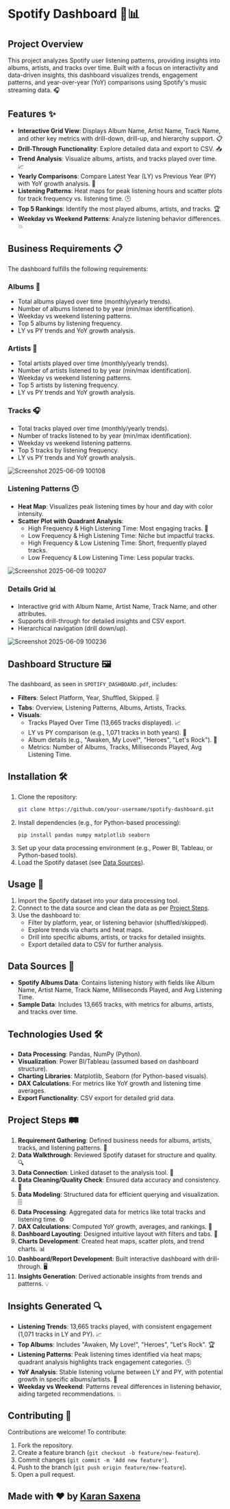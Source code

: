 # Spotify Dashboard 🎵📊

## Project Overview
This project analyzes Spotify user listening patterns, providing insights into albums, artists, and tracks over time. Built with a focus on interactivity and data-driven insights, this dashboard visualizes trends, engagement patterns, and year-over-year (YoY) comparisons using Spotify's music streaming data. 🎧

## Features ✨
- **Interactive Grid View**: Displays Album Name, Artist Name, Track Name, and other key metrics with drill-down, drill-up, and hierarchy support. 📋
- **Drill-Through Functionality**: Explore detailed data and export to CSV. 📥
- **Trend Analysis**: Visualize albums, artists, and tracks played over time. 📈
- **Yearly Comparisons**: Compare Latest Year (LY) vs Previous Year (PY) with YoY growth analysis. 📅
- **Listening Patterns**: Heat maps for peak listening hours and scatter plots for track frequency vs. listening time. 🕒
- **Top 5 Rankings**: Identify the most played albums, artists, and tracks. 🏆
- **Weekday vs Weekend Patterns**: Analyze listening behavior differences. 💥

## Business Requirements 📋
The dashboard fulfills the following requirements:

### Albums 🎵
- Total albums played over time (monthly/yearly trends).
- Number of albums listened to by year (min/max identification).
- Weekday vs weekend listening patterns.
- Top 5 albums by listening frequency.
- LY vs PY trends and YoY growth analysis.

### Artists 🎤
- Total artists played over time (monthly/yearly trends).
- Number of artists listened to by year (min/max identification).
- Weekday vs weekend listening patterns.
- Top 5 artists by listening frequency.
- LY vs PY trends and YoY growth analysis.

### Tracks 🎧
- Total tracks played over time (monthly/yearly trends).
- Number of tracks listened to by year (min/max identification).
- Weekday vs weekend listening patterns.
- Top 5 tracks by listening frequency.
- LY vs PY trends and YoY growth analysis.

![Screenshot 2025-06-09 100108](https://github.com/user-attachments/assets/078a7efa-5e87-4138-a742-6c027c086b4e)

### Listening Patterns 🕒
- **Heat Map**: Visualizes peak listening times by hour and day with color intensity.
- **Scatter Plot with Quadrant Analysis**:
  - High Frequency & High Listening Time: Most engaging tracks. 🎯
  - Low Frequency & High Listening Time: Niche but impactful tracks.
  - High Frequency & Low Listening Time: Short, frequently played tracks.
  - Low Frequency & Low Listening Time: Less popular tracks.
 
  
![Screenshot 2025-06-09 100207](https://github.com/user-attachments/assets/45a9c746-d99d-4904-8c38-36410d7dd960)

### Details Grid 📊
- Interactive grid with Album Name, Artist Name, Track Name, and other attributes.
- Supports drill-through for detailed insights and CSV export.
- Hierarchical navigation (drill down/up).

![Screenshot 2025-06-09 100236](https://github.com/user-attachments/assets/c0f1ac38-385d-4c8b-ae35-4bf36f11f8b3)


## Dashboard Structure 🖼️
The dashboard, as seen in `SPOTIFY_DASHBOARD.pdf`, includes:
- **Filters**: Select Platform, Year, Shuffled, Skipped. 🎚️
- **Tabs**: Overview, Listening Patterns, Albums, Artists, Tracks.
- **Visuals**:
  - Tracks Played Over Time (13,665 tracks displayed). 📈
  - LY vs PY comparison (e.g., 1,071 tracks in both years). 📅
  - Album details (e.g., "Awaken, My Love!", "Heroes", "Let's Rock"). 🎵
  - Metrics: Number of Albums, Tracks, Milliseconds Played, Avg Listening Time.

## Installation 🛠️
1. Clone the repository:
   ```bash
   git clone https://github.com/your-username/spotify-dashboard.git
   ```
2. Install dependencies (e.g., for Python-based processing):
   ```bash
   pip install pandas numpy matplotlib seaborn
   ```
3. Set up your data processing environment (e.g., Power BI, Tableau, or Python-based tools).
4. Load the Spotify dataset (see [Data Sources](#data-sources)).

## Usage 🚀
1. Import the Spotify dataset into your data processing tool.
2. Connect to the data source and clean the data as per [Project Steps](#project-steps).
3. Use the dashboard to:
   - Filter by platform, year, or listening behavior (shuffled/skipped).
   - Explore trends via charts and heat maps.
   - Drill into specific albums, artists, or tracks for detailed insights.
   - Export detailed data to CSV for further analysis.

## Data Sources 📂
- **Spotify Albums Data**: Contains listening history with fields like Album Name, Artist Name, Track Name, Milliseconds Played, and Avg Listening Time.
- **Sample Data**: Includes 13,665 tracks, with metrics for albums, artists, and tracks over time.

## Technologies Used 🛠️
- **Data Processing**: Pandas, NumPy (Python).
- **Visualization**: Power BI/Tableau (assumed based on dashboard structure).
- **Charting Libraries**: Matplotlib, Seaborn (for Python-based visuals).
- **DAX Calculations**: For metrics like YoY growth and listening time averages.
- **Export Functionality**: CSV export for detailed grid data.

## Project Steps 🛤️
1. **Requirement Gathering**: Defined business needs for albums, artists, tracks, and listening patterns. 📝
2. **Data Walkthrough**: Reviewed Spotify dataset for structure and quality. 🔍
3. **Data Connection**: Linked dataset to the analysis tool. 🔗
4. **Data Cleaning/Quality Check**: Ensured data accuracy and consistency. 🧹
5. **Data Modeling**: Structured data for efficient querying and visualization. 🗄️
6. **Data Processing**: Aggregated data for metrics like total tracks and listening time. ⚙️
7. **DAX Calculations**: Computed YoY growth, averages, and rankings. 🧮
8. **Dashboard Layouting**: Designed intuitive layout with filters and tabs. 🎨
9. **Charts Development**: Created heat maps, scatter plots, and trend charts. 📊
10. **Dashboard/Report Development**: Built interactive dashboard with drill-through. 🖥️
11. **Insights Generation**: Derived actionable insights from trends and patterns. 💡

## Insights Generated 🔍
- **Listening Trends**: 13,665 tracks played, with consistent engagement (1,071 tracks in LY and PY). 📈
- **Top Albums**: Includes "Awaken, My Love!", "Heroes", "Let's Rock". 🏆
- **Listening Patterns**: Peak listening times identified via heat maps; quadrant analysis highlights track engagement categories. 🕒
- **YoY Analysis**: Stable listening volume between LY and PY, with potential growth in specific albums/artists. 📅
- **Weekday vs Weekend**: Patterns reveal differences in listening behavior, aiding targeted recommendations. 💥

## Contributing 🤝
Contributions are welcome! To contribute:
1. Fork the repository.
2. Create a feature branch (`git checkout -b feature/new-feature`).
3. Commit changes (`git commit -m 'Add new feature'`).
4. Push to the branch (`git push origin feature/new-feature`).
5. Open a pull request.

## Made with ❤ by [Karan Saxena](https://www.linkedin.com/in/karan1saxena/)
